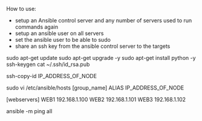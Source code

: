 How to use: 
* setup an Ansible control server and any number of servers used to run commands again
* setup an ansible user on all servers
* set the ansible user to be able to sudo
* share an ssh key from the ansible control server to the targets

sudo apt-get update
sudo apt-get upgrade -y
sudo apt-get install python -y
ssh-keygen
cat ~/.ssh/id_rsa.pub

ssh-copy-id IP_ADDRESS_OF_NODE

sudo vi /etc/ansible/hosts
[group_name]
ALIAS IP_ADDRESS_OF_NODE


[webservers]
WEB1 192.168.1.100
WEB2 192.168.1.101
WEB3 192.168.1.102

ansible -m ping all




